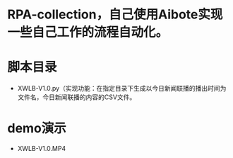 # RPA-collection，自己使用Aibote实现一些自己工作的流程自动化。

# 脚本目录
- XWLB-V1.0.py（实现功能：在指定目录下生成以今日新闻联播的播出时间为文件名，今日新闻联播的内容的CSV文件。

# demo演示
- XWLB-V1.0.MP4
